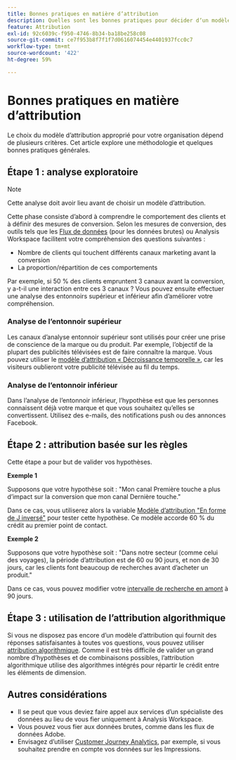 ```yaml
---
title: Bonnes pratiques en matière dʼattribution
description: Quelles sont les bonnes pratiques pour décider dʼun modèle dʼattribution ?
feature: Attribution
exl-id: 92c6039c-f950-4746-8b34-ba18be258c08
source-git-commit: ce7f953b8f7f1f7d0616074454e4401937fcc0c7
workflow-type: tm+mt
source-wordcount: '422'
ht-degree: 59%

---
```


# Bonnes pratiques en matière dʼattribution

Le choix du modèle dʼattribution approprié pour votre organisation dépend de plusieurs critères. Cet article explore une méthodologie et quelques bonnes pratiques générales.

## Étape 1 : analyse exploratoire

>[!NOTE]
>Cette analyse doit avoir lieu avant de choisir un modèle dʼattribution.

Cette phase consiste dʼabord à comprendre le comportement des clients et à définir des mesures de conversion. Selon les mesures de conversion, des outils tels que les [Flux de données](https://experienceleague.adobe.com/docs/analytics/export/analytics-data-feed/data-feed-overview.html?lang=fr) (pour les données brutes) ou Analysis Workspace facilitent votre compréhension des questions suivantes :

* Nombre de clients qui touchent différents canaux marketing avant la conversion
* La proportion/répartition de ces comportements

Par exemple, si 50 % des clients empruntent 3 canaux avant la conversion, y a-t-il une interaction entre ces 3 canaux ?
Vous pouvez ensuite effectuer une analyse des entonnoirs supérieur et inférieur afin dʼaméliorer votre compréhension.

### Analyse de lʼentonnoir supérieur

Les canaux d’analyse entonnoir supérieur sont utilisés pour créer une prise de conscience de la marque ou du produit. Par exemple, lʼobjectif de la plupart des publicités télévisées est de faire connaître la marque. Vous pouvez utiliser le [modèle dʼattribution « Décroissance temporelle »](/help/analyze/analysis-workspace/attribution/models.md), car les visiteurs oublieront votre publicité télévisée au fil du temps.

### Analyse de lʼentonnoir inférieur

Dans l’analyse de l’entonnoir inférieur, l’hypothèse est que les personnes connaissent déjà votre marque et que vous souhaitez qu’elles se convertissent. Utilisez des e-mails, des notifications push ou des annonces Facebook.

## Étape 2 : attribution basée sur les règles

Cette étape a pour but de valider vos hypothèses.

**Exemple 1**

Supposons que votre hypothèse soit : &quot;Mon canal Première touche a plus d’impact sur la conversion que mon canal Dernière touche.&quot;

Dans ce cas, vous utiliserez alors la variable [Modèle d’attribution &quot;En forme de J inversé&quot;](/help/analyze/analysis-workspace/attribution/models.md) pour tester cette hypothèse. Ce modèle accorde 60 % du crédit au premier point de contact.

**Exemple 2**

Supposons que votre hypothèse soit : &quot;Dans notre secteur (comme celui des voyages), la période d’attribution est de 60 ou 90 jours, et non de 30 jours, car les clients font beaucoup de recherches avant d’acheter un produit.&quot;

Dans ce cas, vous pouvez modifier votre [intervalle de recherche en amont](https://experienceleague.adobe.com/docs/analytics/analyze/analysis-workspace/attribution/models.html?lang=fr#lookback-windows) à 90 jours.

## Étape 3 : utilisation de lʼattribution algorithmique

Si vous ne disposez pas encore d’un modèle d’attribution qui fournit des réponses satisfaisantes à toutes vos questions, vous pouvez utiliser [attribution algorithmique](/help/analyze/analysis-workspace/attribution/algorithmic.md). Comme il est très difficile de valider un grand nombre d’hypothèses et de combinaisons possibles, l’attribution algorithmique utilise des algorithmes intégrés pour répartir le crédit entre les éléments de dimension.

## Autres considérations

* Il se peut que vous deviez faire appel aux services dʼun spécialiste des données au lieu de vous fier uniquement à Analysis Workspace.
* Vous pouvez vous fier aux données brutes, comme dans les flux de données Adobe.
* Envisagez dʼutiliser [Customer Journey Analytics](https://experienceleague.adobe.com/docs/analytics-platform/using/cja-overview/cja-overview.html?lang=fr), par exemple, si vous souhaitez prendre en compte vos données sur les Impressions.
